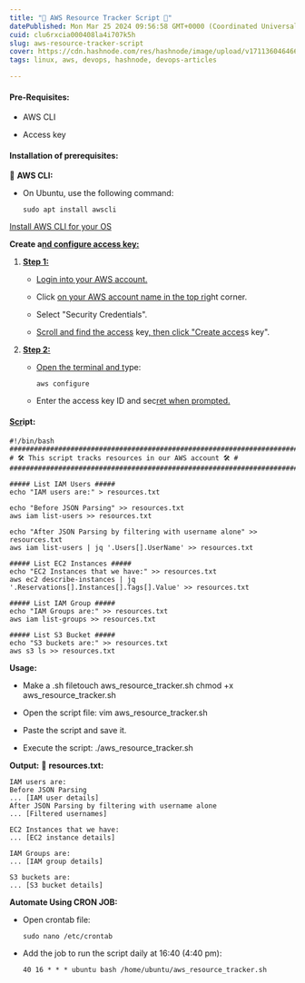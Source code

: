 ```yaml
---
title: "🚀 AWS Resource Tracker Script 🚀"
datePublished: Mon Mar 25 2024 09:56:58 GMT+0000 (Coordinated Universal Time)
cuid: clu6rxcia000408la4i707k5h
slug: aws-resource-tracker-script
cover: https://cdn.hashnode.com/res/hashnode/image/upload/v1711360464663/38fe70b5-64f0-4c7d-abce-211f186a5c69.jpeg
tags: linux, aws, devops, hashnode, devops-articles

---
```


#### Pre-Requisites:

* AWS CLI
    
* Access key
    

#### Installation of prerequisites:

🔧 **AWS CLI:**

* On Ubuntu, use the following command:
    
    ```plaintext
    sudo apt install awscli
    ```
    

[Install AWS CLI for your OS](https://docs.aws.amazon.com/cli/latest/userguide/install-cliv2.html)

**Create a**[**nd configure access key:**](https://docs.aws.amazon.com/cli/latest/userguide/install-cliv2.html)

1. [**Step 1:**](https://docs.aws.amazon.com/cli/latest/userguide/install-cliv2.html)
    
    * [Login into your AWS account.](https://docs.aws.amazon.com/cli/latest/userguide/install-cliv2.html)
        
    * Click [on your AWS account name in the top ri](https://docs.aws.amazon.com/cli/latest/userguide/install-cliv2.html)ght corner.
        
    * Select "Security Credentials".
        
    * [Scroll and find the access](https://docs.aws.amazon.com/cli/latest/userguide/install-cliv2.html) ke[y, then click "Create acces](https://docs.aws.amazon.com/cli/latest/userguide/install-cliv2.html)s key".
        
2. [**Step 2:**](https://docs.aws.amazon.com/cli/latest/userguide/install-cliv2.html)
    
    * [Open the terminal and t](https://docs.aws.amazon.com/cli/latest/userguide/install-cliv2.html)ype:
        
        ```plaintext
        aws configure
        ```
        
    * Enter the access key ID and sec[ret when prompted.](https://docs.aws.amazon.com/cli/latest/userguide/install-cliv2.html)
        

#### [Scr](https://docs.aws.amazon.com/cli/latest/userguide/install-cliv2.html)ipt:

```plaintext
#!/bin/bash
###########################################################################
# 🛠️ This script tracks resources in our AWS account 🛠️ #
###########################################################################

##### List IAM Users #####
echo "IAM users are:" > resources.txt

echo "Before JSON Parsing" >> resources.txt
aws iam list-users >> resources.txt

echo "After JSON Parsing by filtering with username alone" >> resources.txt
aws iam list-users | jq '.Users[].UserName' >> resources.txt

##### List EC2 Instances #####
echo "EC2 Instances that we have:" >> resources.txt
aws ec2 describe-instances | jq '.Reservations[].Instances[].Tags[].Value' >> resources.txt

##### List IAM Group #####
echo "IAM Groups are:" >> resources.txt
aws iam list-groups >> resources.txt

##### List S3 Bucket #####
echo "S3 buckets are:" >> resources.txt
aws s3 ls >> resources.txt
```

**Usage:**

* Make a .sh filetouch aws\_resource\_tracker.sh chmod +x aws\_resource\_tracker.sh
    
* Open the script file: vim aws\_resource\_tracker.sh
    
* Paste the script and save it.
    
* Execute the script: ./aws\_resource\_tracker.sh
    

**Output:** 📝 **resources.txt:**

```plaintext
IAM users are:
Before JSON Parsing
... [IAM user details]
After JSON Parsing by filtering with username alone
... [Filtered usernames]

EC2 Instances that we have:
... [EC2 instance details]

IAM Groups are:
... [IAM group details]

S3 buckets are:
... [S3 bucket details]
```

**Automate Using CRON JOB:**

* Open crontab file:
    
    ```plaintext
    sudo nano /etc/crontab
    ```
    
* Add the job to run the script daily at 16:40 (4:40 pm):
    
    ```plaintext
    40 16 * * * ubuntu bash /home/ubuntu/aws_resource_tracker.sh
    ```